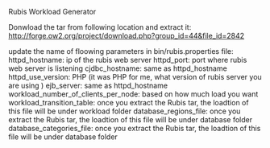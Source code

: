 Rubis Workload Generator

Donwload the tar from following location and extract it: http://forge.ow2.org/project/download.php?group_id=44&file_id=2842

update the name of floowing parameters in bin/rubis.properties file:
httpd_hostname: ip of the rubis web server 
httpd_port: port where rubis web server is listening
cjdbc_hostname: same as httpd_hostname
httpd_use_version: PHP (it was PHP for me, what version of rubis server you are using )
ejb_server: same as httpd_hostname
workload_number_of_clients_per_node: based on how much load you want
workload_transition_table: once you extract the Rubis tar, the loadtion of this file will be under workload folder
database_regions_file: once you extract the Rubis tar, the loadtion of this file will be under database folder
database_categories_file: once you extract the Rubis tar, the loadtion of this file will be under database folder
